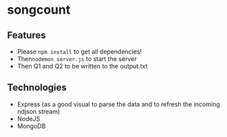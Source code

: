 # songcount

## Features

- Please `npm install` to get all dependencies! 
- Then`nodemon server.js` to start the server
- Then Q1 and Q2 to be written to the output.txt 


## Technologies
- Express (as a good visual to parse the data and to refresh the incoming ndjson stream) 
- NodeJS 
- MongoDB 

